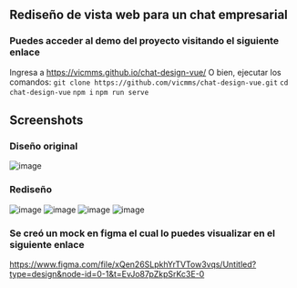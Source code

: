 ## Rediseño de vista web para un chat empresarial

### Puedes acceder al demo del proyecto visitando el siguiente enlace
Ingresa a https://vicmms.github.io/chat-design-vue/
O bien, ejecutar los comandos:
`git clone https://github.com/vicmms/chat-design-vue.git`
`cd chat-design-vue`
`npm i`
`npm run serve`

## Screenshots
### Diseño original
![image](https://github.com/vicmms/chat-design-vue/assets/34203591/b6bae257-0754-42cf-a90c-66c3ff9b548d)
### Rediseño
![image](https://github.com/vicmms/chat-design-vue/assets/34203591/be83a0ff-9266-4053-b7f3-a746f08a6095)
![image](https://github.com/vicmms/chat-design-vue/assets/34203591/dbebc837-b9d8-4a59-94b7-226fbb47587b)
![image](https://github.com/vicmms/chat-design-vue/assets/34203591/e1e72a1e-e595-4674-8083-4af189096ba9)
![image](https://github.com/vicmms/chat-design-vue/assets/34203591/d934484b-38ea-4159-a6a5-00ec23cfe4d0)

### Se creó un mock en figma el cual lo puedes visualizar en el siguiente enlace
https://www.figma.com/file/xQen26SLpkhYrTVTow3vqs/Untitled?type=design&node-id=0-1&t=EvJo87pZkpSrKc3E-0
